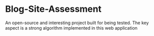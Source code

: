# Blog-Site-Assessment
An open-source and interesting project built for being tested. The key aspect is a strong algorithm implemented in this web application

